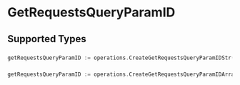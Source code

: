 # GetRequestsQueryParamID


## Supported Types

### 

```go
getRequestsQueryParamID := operations.CreateGetRequestsQueryParamIDStr(string{/* values here */})
```

### 

```go
getRequestsQueryParamID := operations.CreateGetRequestsQueryParamIDArrayOfstr([]string{/* values here */})
```

